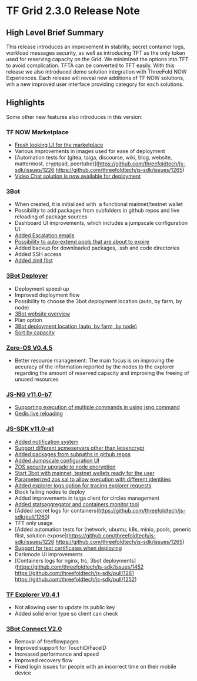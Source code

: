 # TF Grid 2.3.0 Release Note 

## High Level Brief Summary

This release introduces an improvement in stability, secret container logs, workload messages security, as well as introducing TFT as the only token used for reserving capacity on the Grid. We minimized the options into TFT to avoid complication. TFTA can be converted to TFT easily. With this release we also introduced demo solution integration with ThreeFold NOW Experiences. Each release will reveal new additions of TF NOW solutions, wih a new improved user interface providing category for each solutions.


## Highlights

Some other new features also introduces in this version:


### TF NOW Marketplace

- [Fresh looking UI for the marketplace](https://github.com/threefoldtech/js-sdk/issues/1400)
- Various improvements in images used for ease of deployment 
- [Automation tests for (gitea, taiga, discourse, wiki, blog, website, mattermost, cryptpad, peertube)](https://github.com/threefoldtech/js-sdk/issues/1226 https://github.com/threefoldtech/js-sdk/issues/1265)
- [Video Chat solution is now available for deployment](https://github.com/threefoldtech/js-sdk/pull/1379)


### 3Bot

- When created, it is initialized with  a functional mainnet/testnet wallet
- Possibility to add packages from subfolders in github repos and live reloading of package sources
- Dashboard UI improvements, which includes a jumpscale configuration UI
- [Added Escalation emails]( https://github.com/threefoldtech/js-sdk/issues/1413)
- [Possibility to auto-extend pools that are about to expire](https://github.com/threefoldtech/js-sdk/issues/1337)
- Added backup for downloaded packages, .ssh and code directories
- Added SSH access
- [Added zinit flist](https://github.com/threefoldtech/js-sdk/issues/856)


### [3Bot Deployer](https://github.com/threefoldtech/home/issues/906)

- Deployment speed-up
- Improved deployment flow
- Possibility to choose the 3bot deployment location (auto, by farm, by node)
- [3Bot website overview](https://github.com/threefoldtech/js-sdk/issues/1412)
- Plan option
- [3Bot deployment location (auto, by farm, by node)](https://github.com/threefoldtech/js-sdk/issues/1415)
- [Sort by capacity](https://github.com/threefoldtech/js-sdk/issues/1409)

### [Zero-OS V0.4.5](https://github.com/threefoldtech/zos/releases/tag/v0.4.5-rc2)

- Better resource management:
The main focus is on improving the accuracy of the information reported by the nodes to the explorer regarding the amount of reserved capacity and improving the freeing of unused resources


### [JS-NG v11.0-b7](github.com/threefoldtech/js-ng/releases/tag/v11.0-b7)

- [Supporting execution of multiple commands in using jsng command](https://github.com/threefoldtech/js-ng/issues/476)
- [Gedis live reloading](https://github.com/threefoldtech/js-ng/pull/484)


### [JS-SDK v11.0-a1](https://github.com/threefoldtech/js-sdk/releases/tag/untagged-14056cea521a03496a1f)

- [Added notification system](https://github.com/threefoldtech/js-sdk/issues/1335)
- [Support different acmeservers other than letsencrypt](https://github.com/threefoldtech/js-sdk/pull/1362)
- [Added packages from subpaths in github repos](https://github.com/threefoldtech/js-sdk/issues/1120)
- [Added Jumpscale configuration UI](https://github.com/threefoldtech/js-sdk/issues/743)
- [ZOS security upgrade to node encryption](https://github.com/threefoldtech/js-sdk/pull/1430)
- [Start 3bot with mainnet, testnet wallets ready for the user](https://github.com/threefoldtech/js-sdk/issues/1414)
- [Parameterized zos sal to allow execution with different identities](https://github.com/threefoldtech/js-sdk/issues/1334)
- [Added explorer logs option for tracing explorer requests](https://github.com/threefoldtech/js-sdk/issues/1116)
- Block failing nodes to deploy 
- Added improvements in taiga client for circles management 
- [Added statsaggregator and containers monitor tool](https://github.com/threefoldtech/js-sdk/pull/1349)
- [Added secret logs for containers(https://github.com/threefoldtech/js-sdk/pull/1260)
- TFT only usage  
- [Added automation tests for (network, ubuntu, k8s, minio, pools, generic flist, solution expose](https://github.com/threefoldtech/js-sdk/issues/1226 https://github.com/threefoldtech/js-sdk/issues/1265)
- [Support for test certificates when deploying](https://github.com/threefoldtech/js-sdk/issues/608)
- Darkmode UI improvements 
- [Containers logs for nginx, trc, 3bot deployments](https://github.com/threefoldtech/js-sdk/issues/1452 https://github.com/threefoldtech/js-sdk/pull/1261 https://github.com/threefoldtech/js-sdk/pull/1252)

### [TF Explorer V0.4.1](github.com/threefoldtech/tfexplorer/releases/tag/v0.4.1)

- Not allowing user to update its public key
- Added solid error type so client can check


### [3Bot Connect V2.0](https://github.com/threefoldtech/3Bot_connect/releases/tag/v2.0.0)

- Removal of freeflowpages
- Improved support for TouchID/FaceID
- Increased performance and speed
- Improved recovery flow
- Fixed login issues for people with an incorrect time on their mobile device
